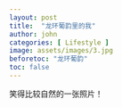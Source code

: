 ```yaml
---
layout: post
title:  "龙环葡韵里的我"
author: john
categories: [ Lifestyle ]
image: assets/images/3.jpg
beforetoc: "龙环葡韵"
toc: false
---
```

  
笑得比较自然的一张照片！
